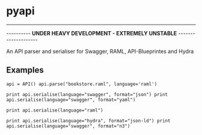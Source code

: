 # pyapi

***

---------- **UNDER HEAVY DEVELOPMENT - EXTREMELY UNSTABLE** -------------------- 

An API parser and serialiser for Swagger, RAML, API-Blueprintes and Hydra

## Examples

`api = API() api.parse("bookstore.raml", language='raml')`

`print api.serialise(language="swagger", format="json") print api.serialise(language="swagger", format="yaml")`

`print api.serialise(language="raml")`

`print api.serialise(language="hydra", format="json-ld") print api.serialise(language="swagger", format="n3")`
